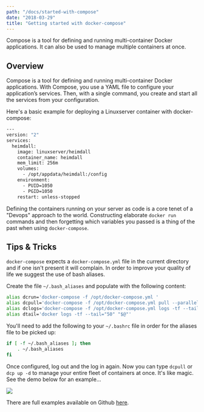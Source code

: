 ```yaml
---
path: "/docs/started-with-compose"
date: "2018-03-29"
title: "Getting started with docker-compose"
---
```


<div class="preface">
Compose is a tool for defining and running multi-container Docker applications. It can also be used to manage multiple containers at once.
</div>

## Overview

Compose is a tool for defining and running multi-container Docker applications. With Compose, you use a YAML file to configure your application’s services. Then, with a single command, you create and start all the services from your configuration.

Here's a basic example for deploying a Linuxserver container with docker-compose:

```bash
---
version: "2"
services:
  heimdall:
    image: linuxserver/heimdall
    container_name: heimdall
    mem_limit: 256m
    volumes:
      - /opt/appdata/heimdall:/config
    environment:
      - PUID=1050
      - PGID=1050
    restart: unless-stopped
```

Defining the containers running on your server as code is a core tenet of a "Devops" approach to the world. Constructing elaborate `docker run` commands and then forgetting which variables you passed is a thing of the past when using `docker-compose`.

## Tips & Tricks

`docker-compose` expects a `docker-compose.yml` file in the current directory and if one isn't present it will complain. In order to improve your quality of life we suggest the use of bash aliases.

Create the file `~/.bash_aliases` and populate with the following content:

```bash
alias dcrun='docker-compose -f /opt/docker-compose.yml '
alias dcpull='docker-compose -f /opt/docker-compose.yml pull --parallel'
alias dclogs='docker-compose -f /opt/docker-compose.yml logs -tf --tail="50" '
alias dtail='docker logs -tf --tail="50" "$@"'
```

You'll need to add the following to your `~/.bashrc` file in order for the aliases file to be picked up:

```bash
if [ -f ~/.bash_aliases ]; then
    . ~/.bash_aliases
fi
```

Once configured, log out and the log in again. Now you can type `dcpull` or `dcp up -d` to manage your entire fleet of containers at once. It's like magic. See the demo below for an example...

<a href="https://asciinema.org/a/lhZOTPTQfjlAfZ2twntpg3Y0f" target="_blank"><img src="https://asciinema.org/a/lhZOTPTQfjlAfZ2twntpg3Y0f.png" /></a>
<script src="https://asciinema.org/a/lhZOTPTQfjlAfZ2twntpg3Y0f.js" id="asciicast-lhZOTPTQfjlAfZ2twntpg3Y0f" async>playah</script>

There are full examples available on Github [here](https://gist.github.com/IronicBadger/362c408d1f2c27a0503cb9252b508140).